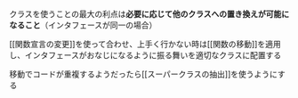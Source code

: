 クラスを使うことの最大の利点は**必要に応じて他のクラスへの置き換えが可能になること**（インタフェースが同一の場合）

[[関数宣言の変更]]を使って合わせ、上手く行かない時は[[関数の移動]]を適用し、インタフェースがおなじになるように振る舞いを適切なクラスに配置する

移動でコードが重複するようだったら[[スーパークラスの抽出]]を使うようにする